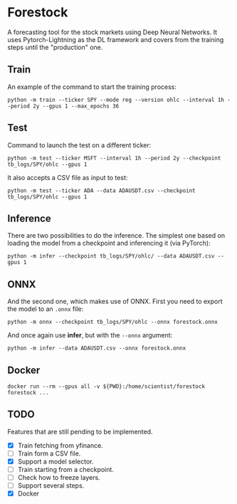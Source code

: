 # Forestock

A forecasting tool for the stock markets using Deep Neural Networks. It uses Pytorch-Lightning as the DL framework and covers from the training steps until the "production" one.

## Train
An example of the command to start the training process:

    python -m train --ticker SPY --mode reg --version ohlc --interval 1h --period 2y --gpus 1 --max_epochs 36

## Test
Command to launch the test on a different ticker:

    python -m test --ticker MSFT --interval 1h --period 2y --checkpoint tb_logs/SPY/ohlc --gpus 1

It also accepts a CSV file as input to test:

    python -m test --ticker ADA --data ADAUSDT.csv --checkpoint tb_logs/SPY/ohlc --gpus 1

## Inference
There are two possibilities to do the inference. The simplest one based on loading the model from a checkpoint and inferencing it (via PyTorch):

    python -m infer --checkpoint tb_logs/SPY/ohlc/ --data ADAUSDT.csv --gpus 1

## ONNX

And the second one, which makes use of ONNX. First you need to export the model to an `.onnx` file:

    python -m onnx --checkpoint tb_logs/SPY/ohlc --onnx forestock.onnx

And once again use **infer**, but with the `--onnx` argument:

    python -m infer --data ADAUSDT.csv --onnx forestock.onnx

## Docker

    docker run --rm --gpus all -v ${PWD}:/home/scientist/forestock forestock ...

## TODO

Features that are still pending to be implemented.

- [x] Train fetching from yfinance.
- [ ] Train form a CSV file.
- [x] Support a model selector.
- [ ] Train starting from a checkpoint.
- [ ] Check how to freeze layers.
- [ ] Support several steps.
- [x] Docker